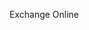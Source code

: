 <Token xmlns:xlink="http://www.w3.org/1999/xlink">Exchange Online</Token>

<!--HONumber=Jul16_HO3-->


